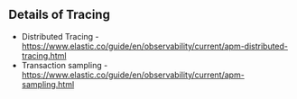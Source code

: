 ## Details of Tracing
- Distributed Tracing - https://www.elastic.co/guide/en/observability/current/apm-distributed-tracing.html
- Transaction sampling - https://www.elastic.co/guide/en/observability/current/apm-sampling.html

